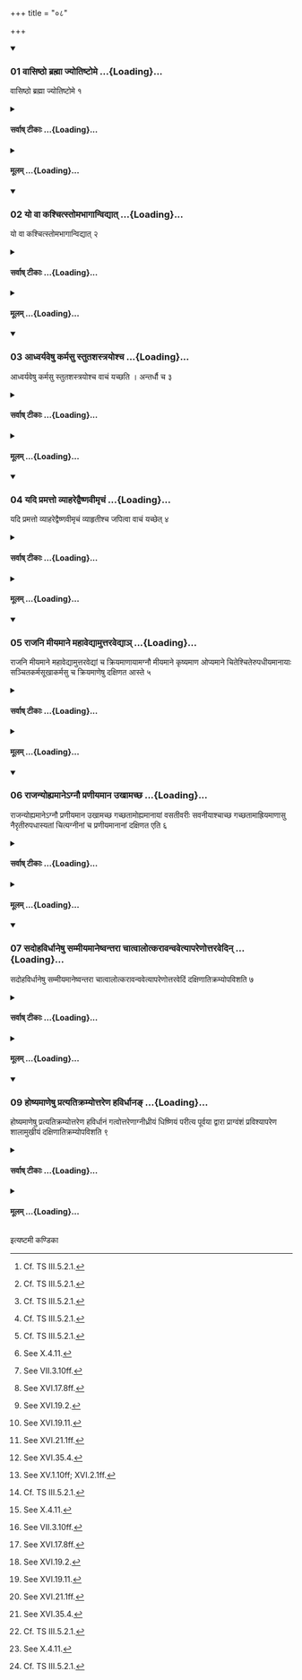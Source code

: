 +++
title = "०८"

+++

<div class="js_include" includetitle="true" newlevelforh1="3" unfilled url="/vedAH_yajuH/taittirIyam/sUtram/ApastambaH/shrautam/vishvAsa-prastutiH/14/08/01_vAsiShTho_brahmA_jyotiShTome.md">
<details open><summary><h3>01 वासिष्ठो ब्रह्मा ज्योतिष्टोमे ...{Loading}...</h3></summary>

वासिष्ठो ब्रह्मा ज्योतिष्टोमे १
</details>
</div>
<div class="js_include collapsed" newlevelforh1="4" title="सर्वाष् टीकाः" unfilled url="/vedAH_yajuH/taittirIyam/sUtram/ApastambaH/shrautam/sarvASh_TIkAH/14/08/01_vAsiShTho_brahmA_jyotiShTome.md">
<details><summary><h4>सर्वाष् टीकाः ...{Loading}...</h4></summary>
<details><summary>थिते</summary>

1. In the Jyotiṣṭoma (-sacrifice) the Brahman (should be one) belonging to the Vasiṣṭha (family).[^1]  

[^1]: Cf. TS III.5.2.1.   
</details>
</details>
</div>
<div class="js_include collapsed" newlevelforh1="4" title="मूलम्" unfilled url="/vedAH_yajuH/taittirIyam/sUtram/ApastambaH/shrautam/mUlam/14/08/01_vAsiShTho_brahmA_jyotiShTome.md">
<details><summary><h4>मूलम् ...{Loading}...</h4></summary>

वासिष्ठो ब्रह्मा ज्योतिष्टोमे १
</details>
</div>
<div class="js_include" includetitle="true" newlevelforh1="3" unfilled url="/vedAH_yajuH/taittirIyam/sUtram/ApastambaH/shrautam/vishvAsa-prastutiH/14/08/02_yo_vA_kashchitstomabhAgAnvidyAt.md">
<details open><summary><h3>02 यो वा कश्चित्स्तोमभागान्विद्यात् ...{Loading}...</h3></summary>

यो वा कश्चित्स्तोमभागान्विद्यात् २
</details>
</div>
<div class="js_include collapsed" newlevelforh1="4" title="सर्वाष् टीकाः" unfilled url="/vedAH_yajuH/taittirIyam/sUtram/ApastambaH/shrautam/sarvASh_TIkAH/14/08/02_yo_vA_kashchitstomabhAgAnvidyAt.md">
<details><summary><h4>सर्वाष् टीकाः ...{Loading}...</h4></summary>
<details><summary>थिते</summary>

2. Or any one who knows the Stomabhāga (-formulae).[^1]  

[^1]: Cp. ṢaḍB 1.5.3. 
</details>
</details>
</div>
<div class="js_include collapsed" newlevelforh1="4" title="मूलम्" unfilled url="/vedAH_yajuH/taittirIyam/sUtram/ApastambaH/shrautam/mUlam/14/08/02_yo_vA_kashchitstomabhAgAnvidyAt.md">
<details><summary><h4>मूलम् ...{Loading}...</h4></summary>

यो वा कश्चित्स्तोमभागान्विद्यात् २
</details>
</div>
<div class="js_include" includetitle="true" newlevelforh1="3" unfilled url="/vedAH_yajuH/taittirIyam/sUtram/ApastambaH/shrautam/vishvAsa-prastutiH/14/08/03_AdhvaryaveShu_karmasu_stutashastrayoshcha.md">
<details open><summary><h3>03 आध्वर्यवेषु कर्मसु स्तुतशस्त्रयोश्च ...{Loading}...</h3></summary>

आध्वर्यवेषु कर्मसु स्तुतशस्त्रयोश्च वाचं यच्छति । अन्तर्धौ च ३
</details>
</div>
<div class="js_include collapsed" newlevelforh1="4" title="सर्वाष् टीकाः" unfilled url="/vedAH_yajuH/taittirIyam/sUtram/ApastambaH/shrautam/sarvASh_TIkAH/14/08/03_AdhvaryaveShu_karmasu_stutashastrayoshcha.md">
<details><summary><h4>सर्वाष् टीकाः ...{Loading}...</h4></summary>
<details><summary>थिते</summary>

3. At the time of the works of the Adhvaryu and at the time of Stotras and Śastras, he restrains his speech; and also during the interval.[^1]   

[^1]: Cf. ṢaḍB 1.6.5-6; cp. KB VI.13; cp. ṢaḍB 1.5.6.  
</details>
</details>
</div>
<div class="js_include collapsed" newlevelforh1="4" title="मूलम्" unfilled url="/vedAH_yajuH/taittirIyam/sUtram/ApastambaH/shrautam/mUlam/14/08/03_AdhvaryaveShu_karmasu_stutashastrayoshcha.md">
<details><summary><h4>मूलम् ...{Loading}...</h4></summary>

आध्वर्यवेषु कर्मसु स्तुतशस्त्रयोश्च वाचं यच्छति । अन्तर्धौ च ३
</details>
</div>
<div class="js_include" includetitle="true" newlevelforh1="3" unfilled url="/vedAH_yajuH/taittirIyam/sUtram/ApastambaH/shrautam/vishvAsa-prastutiH/14/08/04_yadi_pramatto_vyAharedvaiShNavImRchaM.md">
<details open><summary><h3>04 यदि प्रमत्तो व्याहरेद्वैष्णवीमृचं ...{Loading}...</h3></summary>

यदि प्रमत्तो व्याहरेद्वैष्णवीमृचं व्याहृतीश्च जपित्वा वाचं यच्छेत् ४
</details>
</div>
<div class="js_include collapsed" newlevelforh1="4" title="सर्वाष् टीकाः" unfilled url="/vedAH_yajuH/taittirIyam/sUtram/ApastambaH/shrautam/sarvASh_TIkAH/14/08/04_yadi_pramatto_vyAharedvaiShNavImRchaM.md">
<details><summary><h4>सर्वाष् टीकाः ...{Loading}...</h4></summary>
<details><summary>थिते</summary>

4. If being inattentive he would utter anything, having recited a verse refering to Viṣṇu and the sacred utterances, he should restrain his speech.[^1]   

[^1]: Cf. ṢaḍB 1.6.7-10. The verse referring to Viṣṇu is TS 1.2.13.c.  
</details>
</details>
</div>
<div class="js_include collapsed" newlevelforh1="4" title="मूलम्" unfilled url="/vedAH_yajuH/taittirIyam/sUtram/ApastambaH/shrautam/mUlam/14/08/04_yadi_pramatto_vyAharedvaiShNavImRchaM.md">
<details><summary><h4>मूलम् ...{Loading}...</h4></summary>

यदि प्रमत्तो व्याहरेद्वैष्णवीमृचं व्याहृतीश्च जपित्वा वाचं यच्छेत् ४
</details>
</div>
<div class="js_include" includetitle="true" newlevelforh1="3" unfilled url="/vedAH_yajuH/taittirIyam/sUtram/ApastambaH/shrautam/vishvAsa-prastutiH/14/08/05_rAjani_mIyamAne_mahAvedyAmuttaravedyA~n.md">
<details open><summary><h3>05 राजनि मीयमाने महावेद्यामुत्तरवेद्याञ् ...{Loading}...</h3></summary>

राजनि मीयमाने महावेद्यामुत्तरवेद्यां च क्रियमाणायामग्नौ मीयमाने कृष्यमाण ओप्यमाने चितेश्चितेरुपधीयमानायाः सञ्चितकर्मसूखाकर्मसु च क्रियमाणेषु दक्षिणत आस्ते ५
</details>
</div>
<div class="js_include collapsed" newlevelforh1="4" title="सर्वाष् टीकाः" unfilled url="/vedAH_yajuH/taittirIyam/sUtram/ApastambaH/shrautam/sarvASh_TIkAH/14/08/05_rAjani_mIyamAne_mahAvedyAmuttaravedyA~n.md">
<details><summary><h4>सर्वाष् टीकाः ...{Loading}...</h4></summary>
<details><summary>थिते</summary>

5. He sits in the south (of the place where the work is done) while the king (Soma) is being measured out,[^1] while the Mahāvedi[^2] and Uttaravedi[^3] are being prepared, while the (place where) Fire (-altar will be built) is being measured,[^4] is being ploughed[^5] and is being sown upon,[^6] when every layer (of the fire altar-building) is being built[^7], when a layer is being completely built,[^8] and while the activities for pan (to be used in the Pravargya-ritual and fire-altar-building are being done).[^9]   

[^1]: See X.24.8.  

[^2]: See X.4.11.  

[^3]: See VII.3.10ff.  

[^4]: See XVI.17.8ff.  

[^5]: See XVI.19.2.  

[^6]: See XVI.19.11.  

[^7]: See XVI.21.1ff.  

[^8]: See XVI.35.4.  

[^9]: See XV.1.10ff; XVI.2.1ff.  
</details>
</details>
</div>
<div class="js_include collapsed" newlevelforh1="4" title="मूलम्" unfilled url="/vedAH_yajuH/taittirIyam/sUtram/ApastambaH/shrautam/mUlam/14/08/05_rAjani_mIyamAne_mahAvedyAmuttaravedyA~n.md">
<details><summary><h4>मूलम् ...{Loading}...</h4></summary>

राजनि मीयमाने महावेद्यामुत्तरवेद्यां च क्रियमाणायामग्नौ मीयमाने कृष्यमाण ओप्यमाने चितेश्चितेरुपधीयमानायाः सञ्चितकर्मसूखाकर्मसु च क्रियमाणेषु दक्षिणत आस्ते ५
</details>
</div>
<div class="js_include" includetitle="true" newlevelforh1="3" unfilled url="/vedAH_yajuH/taittirIyam/sUtram/ApastambaH/shrautam/vishvAsa-prastutiH/14/08/06_rAjanyohyamAne-gnau_praNIyamAna_ukhAmachCha.md">
<details open><summary><h3>06 राजन्योह्यमानेऽग्नौ प्रणीयमान उखामच्छ ...{Loading}...</h3></summary>

राजन्योह्यमानेऽग्नौ प्रणीयमान उखामच्छ गच्छतामोह्यमानायां वसतीवरीः सवनीयाश्चाच्छ गच्छतामाह्रियमाणासु नैरृतीरुपधास्यतां चित्यग्नीनां च प्रणीयमानानां दक्षिणत एति ६
</details>
</div>
<div class="js_include collapsed" newlevelforh1="4" title="सर्वाष् टीकाः" unfilled url="/vedAH_yajuH/taittirIyam/sUtram/ApastambaH/shrautam/sarvASh_TIkAH/14/08/06_rAjanyohyamAne-gnau_praNIyamAna_ukhAmachCha.md">
<details><summary><h4>सर्वाष् टीकाः ...{Loading}...</h4></summary>
<details><summary>थिते</summary>

6. He goes by the south while the king (Soma) is being carried,[^1] while the fire is being carried forward,[^2] when (the Adhvaryu etc.) are going (for bringing clay) for the pan,[^3] when the clay is being carried,[^4] when the Adhvaryu etc. are going (to bring) Vasatīvari[^5] and Savanīyā (waters),[^6] when (the Adhvaryu etc.) are going to place the Nirr̥ti-bricks,[^7] and when the bricks for Fire-altar are being brought.[^8]   

[^1]: See X.29.1.  

[^2]: See XI.17.3.  

[^3]: See XV.1.7; XVI.2.3.  

[^4]: See XVI.3.12.  

[^5]: See XI.20.5.  

[^6]: See XII.5.4.  

[^7]: See XVI.15.8.  

[^8]: See XVI.21.3.  
</details>
</details>
</div>
<div class="js_include collapsed" newlevelforh1="4" title="मूलम्" unfilled url="/vedAH_yajuH/taittirIyam/sUtram/ApastambaH/shrautam/mUlam/14/08/06_rAjanyohyamAne-gnau_praNIyamAna_ukhAmachCha.md">
<details><summary><h4>मूलम् ...{Loading}...</h4></summary>

राजन्योह्यमानेऽग्नौ प्रणीयमान उखामच्छ गच्छतामोह्यमानायां वसतीवरीः सवनीयाश्चाच्छ गच्छतामाह्रियमाणासु नैरृतीरुपधास्यतां चित्यग्नीनां च प्रणीयमानानां दक्षिणत एति ६
</details>
</div>
<div class="js_include" includetitle="true" newlevelforh1="3" unfilled url="/vedAH_yajuH/taittirIyam/sUtram/ApastambaH/shrautam/vishvAsa-prastutiH/14/08/07_sadohavirdhAneShu_sammIyamAneShvantarA_chAtvAlotkarAvanvavetyApareNottaravedin.md">
<details open><summary><h3>07 सदोहविर्धानेषु सम्मीयमानेष्वन्तरा चात्वालोत्करावन्ववेत्यापरेणोत्तरवेदिन् ...{Loading}...</h3></summary>

सदोहविर्धानेषु सम्मीयमानेष्वन्तरा चात्वालोत्करावन्ववेत्यापरेणोत्तरवेदिं दक्षिणातिक्रम्योपविशति ७
</details>
</div>
<div class="js_include collapsed" newlevelforh1="4" title="सर्वाष् टीकाः" unfilled url="/vedAH_yajuH/taittirIyam/sUtram/ApastambaH/shrautam/sarvASh_TIkAH/14/08/07_sadohavirdhAneShu_sammIyamAneShvantarA_chAtvAlotkarAvanvavetyApareNottaravedin.md">
<details><summary><h4>सर्वाष् टीकाः ...{Loading}...</h4></summary>
<details><summary>थिते</summary>

7. While the Sadas and Havirdhāna-sheds are being erected, having come through between the Cātvāla (pit) and Utkara (rubbish-heap),[^1] towards the west of the Uttaravedi, having stepped towards the south, he sits down.[^2]   

[^1]: See XI.9.5.  

[^2]: See XI.7.3.   
</details>
</details>
</div>
<div class="js_include collapsed" newlevelforh1="4" title="मूलम्" unfilled url="/vedAH_yajuH/taittirIyam/sUtram/ApastambaH/shrautam/mUlam/14/08/07_sadohavirdhAneShu_sammIyamAneShvantarA_chAtvAlotkarAvanvavetyApareNottaravedin.md">
<details><summary><h4>मूलम् ...{Loading}...</h4></summary>

सदोहविर्धानेषु सम्मीयमानेष्वन्तरा चात्वालोत्करावन्ववेत्यापरेणोत्तरवेदिं दक्षिणातिक्रम्योपविशति ७
</details>
</div>
<div class="js_include" includetitle="true" newlevelforh1="3" unfilled url="/vedAH_yajuH/taittirIyam\sUtram\ApastambaH\shrautam\vishvAsa-prastutiH\14\08\08_A_vaisarjana_kAlAd.md"></div>
<div class="js_include collapsed" newlevelforh1="4" title="सर्वाष् टीकाः" unfilled url="/vedAH_yajuH/taittirIyam\sUtram\ApastambaH\shrautam\sarvASh_TIkAH\14\08\08_A_vaisarjana_kAlAd.md"></div>
<div class="js_include collapsed" newlevelforh1="4" title="मूलम्" unfilled url="/vedAH_yajuH/taittirIyam\sUtram\ApastambaH\shrautam\mUlam\14\08\08_A_vaisarjana_kAlAd.md"></div>
<div class="js_include" includetitle="true" newlevelforh1="3" unfilled url="/vedAH_yajuH/taittirIyam/sUtram/ApastambaH/shrautam/vishvAsa-prastutiH/14/08/09_hoShyamANeShu_pratyatikramyottareNa_havirdhAna~N.md">
<details open><summary><h3>09 होष्यमाणेषु प्रत्यतिक्रम्योत्तरेण हविर्धानङ् ...{Loading}...</h3></summary>

होष्यमाणेषु प्रत्यतिक्रम्योत्तरेण हविर्धानं गत्वोत्तरेणाग्नीध्रीयं धिष्णियं परीत्य पूर्वया द्वारा प्राग्वंशं प्रविश्यापरेण शालामुखीयं दक्षिणातिक्रम्योपविशति ९
</details>
</div>
<div class="js_include collapsed" newlevelforh1="4" title="सर्वाष् टीकाः" unfilled url="/vedAH_yajuH/taittirIyam/sUtram/ApastambaH/shrautam/sarvASh_TIkAH/14/08/09_hoShyamANeShu_pratyatikramyottareNa_havirdhAna~N.md">
<details><summary><h4>सर्वाष् टीकाः ...{Loading}...</h4></summary>
<details><summary>थिते</summary>

9. When the Vaisarjana-libations are about to be offered,[^1] having stepped back, having gone towards the Havirdhāna (-shed) by the north, having gone round the Āgnīdhrīya-dhiṣṇya by the north, having entered into the Prāgvaṁśa-hall by the eastern door, having stepped to the west of the Śālāmukhīya (-fire) by the south of it, he sits down.   

[^1]: i.e. before XI.16.12.   
</details>
</details>
</div>
<div class="js_include collapsed" newlevelforh1="4" title="मूलम्" unfilled url="/vedAH_yajuH/taittirIyam/sUtram/ApastambaH/shrautam/mUlam/14/08/09_hoShyamANeShu_pratyatikramyottareNa_havirdhAna~N.md">
<details><summary><h4>मूलम् ...{Loading}...</h4></summary>

होष्यमाणेषु प्रत्यतिक्रम्योत्तरेण हविर्धानं गत्वोत्तरेणाग्नीध्रीयं धिष्णियं परीत्य पूर्वया द्वारा प्राग्वंशं प्रविश्यापरेण शालामुखीयं दक्षिणातिक्रम्योपविशति ९
</details>
</div>





  
इत्यष्टमी कण्डिका 
